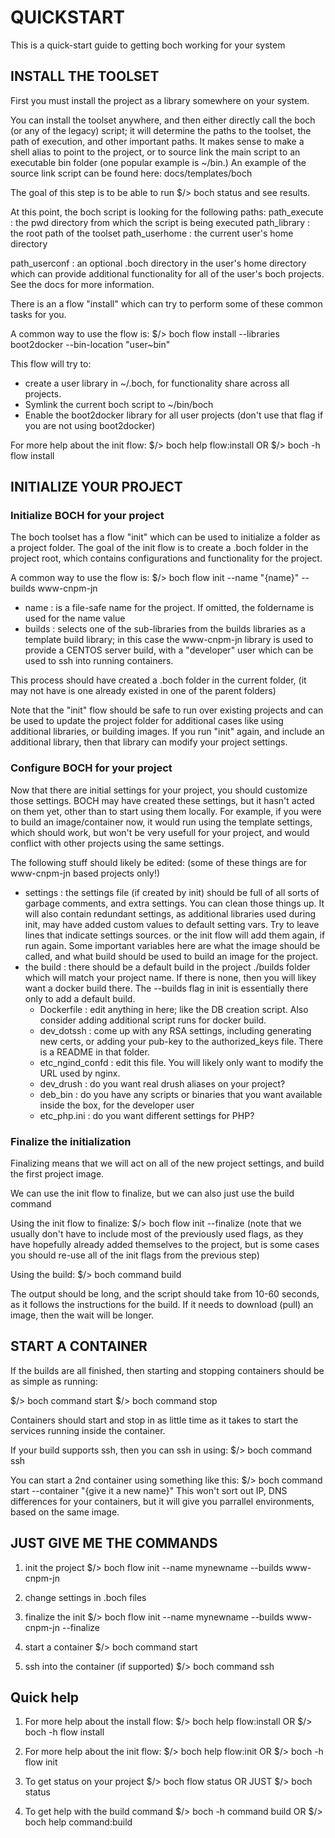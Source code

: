 # QUICKSTART #

This is a quick-start guide to getting boch working for your system

## INSTALL THE TOOLSET ##

First you must  install the project as a library somewhere on your system.

You can install the toolset anywhere, and then either directly call the
boch (or any of the legacy) script; it will determine the paths to the
toolset, the path of execution, and other important paths.
It makes sense to make a shell alias to point to the project, or to
source link the main script to an executable bin folder (one popular
example is ~/bin.)  An example of the source link script can be found
here: docs/templates/boch

The goal of this step is to be able to run $/> boch status
and see results.

At this point, the boch script is looking for the following paths:
  path_execute : the pwd directory from which the script is being executed
  path_library : the root path of the toolset
  path_userhome : the current user's home directory

  path_userconf : an optional .boch directory in the user's home directory
      which can provide additional functionality for all of the user's
      boch projects. See the docs for more information.

There is an a flow "install" which can try to perform some of these
common tasks for you.

A common way to use the flow is:
$/> boch flow install --libraries boot2docker --bin-location "user~bin"

This flow will try to:
- create a user library in ~/.boch, for functionality share across all
  projects.
- Symlink the current boch script to ~/bin/boch
- Enable the boot2docker library for all user projects (don't use that
  flag if you are not using boot2docker)

For more help about the init flow:
$/> boch help flow:install
OR
$/> boch -h flow install

## INITIALIZE YOUR PROJECT ##

### Initialize BOCH for your project ###

The boch toolset has a flow "init" which can be used to initialize a
folder as a project folder.
The goal of the init flow is to create a .boch folder in the project
root, which contains configurations and functionality for the project.

A common way to use the flow is:
$/> boch flow init --name "{name}" --builds www-cnpm-jn

- name : is a file-safe name for the project.  If omitted, the foldername
        is used for the name value
- builds : selects one of the sub-libraries from the builds libraries
        as a template build library; in this case the www-cnpm-jn library
        is used to provide a CENTOS server build, with a "developer" user
        which can be used to ssh into running containers.

This process should have created a .boch folder in the current folder,
(it may not have is one already existed in one of the parent folders)

Note that the "init" flow should be safe to run over existing projects
and can be used to update the project folder for additional cases like
using additional libraries, or building images.
If you run "init" again, and include an additional library, then that
library can modify your project settings.

### Configure BOCH for your project ###

Now that there are initial settings for your project, you should customize
those settings.  BOCH may have created these settings, but it hasn't acted
on them yet, other than to start using them locally.
For example, if you were to build an image/container now, it would run
using the template settings, which should work, but won't be very usefull
for your project, and would conflict with other projects using the same
settings.

The following stuff should likely be edited:
(some of these things are for www-cnpm-jn based projects only!)

- settings : the settings file (if created by init) should be full of all
    sorts of garbage comments, and extra settings.  You can clean those things
    up.  It will also contain redundant settings, as additional libraries
    used during init, may have added custom values to default setting vars.
    Try to leave lines that indicate settings sources. or the init flow
    will add them again, if run again.
    Some important variables here are what the image should be called, and
    what build should be used to build an image for the project.
- the build : there should be a default build in the project ./builds folder
    which will match your project name.  If there is none, then you will likey
    want a docker build there.  The --builds flag in init is essentially
    there only to add a default build.
    - Dockerfile : edit anything in here; like the DB creation script. Also
        consider adding additional script runs for docker build.
    - dev_dotssh : come up with any RSA settings, including generating
        new certs, or adding your pub-key to the authorized_keys file.  There
        is a README in that folder.
    - etc_ngind_confd : edit this file.  You will likely only want to modify
        the URL used by nginx.
    - dev_drush : do you want real drush aliases on your project?
    - deb_bin : do you have any scripts or binaries that you want available
        inside the box, for the developer user
    - etc_php.ini : do you want different settings for PHP?

### Finalize the initialization ###

Finalizing means that we will act on all of the new project settings, and
build the first project image.

We can use the init flow to finalize, but we can also just use the build command

Using the init flow to finalize:
$/> boch flow init --finalize
(note that we usually don't have to include most of the previously used flags,
as they have hopefully already added themselves to the project, but is some cases
you should re-use all of the init flags from the previous step)

Using the build:
$/> boch command build

The output should be long, and the script should take from 10-60 seconds, as
it follows the instructions for the build.  If it needs to download (pull) an
image, then the wait will be longer.

## START A CONTAINER ##

If the builds are all finished, then starting and stopping containers should
be as simple as running:

$/> boch command start
$/> boch command stop

Containers should start and stop in as little time as it takes to start the
services running inside the container.

If your build supports ssh, then you can ssh in using:
$/> boch command ssh

You can start a 2nd container using something like this:
$/> boch command start --container "{give it a new name}"
This won't sort out IP, DNS differences for your containers, but it will give you
parrallel environments, based on the same image.

## JUST GIVE ME THE COMMANDS ##

1. init the project
$/> boch flow init --name mynewname --builds www-cnpm-jn

2. change settings in .boch files

3. finalize the init
$/> boch flow init --name mynewname --builds www-cnpm-jn --finalize

4. start a container
$/> boch command start

5. ssh into the container (if supported)
$/> boch command ssh

## Quick help ##

1. For more help about the install flow:
$/> boch help flow:install
OR
$/> boch -h flow install

2. For more help about the init flow:
$/> boch help flow:init
OR
$/> boch -h flow init

3. To get status on your project
$/> boch flow status
OR JUST
$/> boch status

4. To get help with the build command
$/> boch -h command build
OR
$/> boch help command:build

